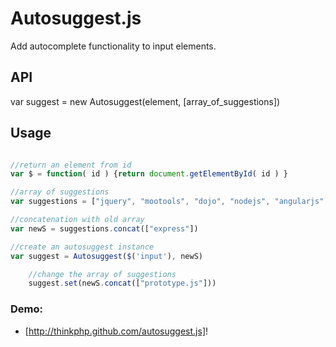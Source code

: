 # Autosuggest.js

Add autocomplete functionality to input elements.

## API

   var suggest = new Autosuggest(element, [array_of_suggestions])

## Usage

```js

//return an element from id
var $ = function( id ) {return document.getElementById( id ) }

//array of suggestions
var suggestions = ["jquery", "mootools", "dojo", "nodejs", "angularjs", "yui3", "yui2"]

//concatenation with old array
var newS = suggestions.concat(["express"])

//create an autosuggest instance
var suggest = Autosuggest($('input'), newS)

    //change the array of suggestions
    suggest.set(newS.concat(["prototype.js"]))

```

### Demo:

* [http://thinkphp.github.com/autosuggest.js]!

[http://thinkphp.github.com/autosuggest.js]: http://thinkphp.github.com/autosuggest.js
